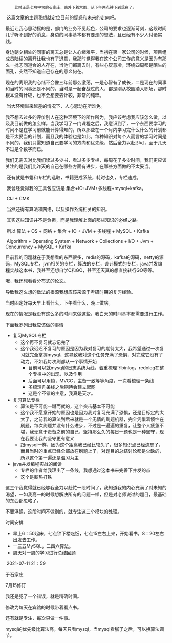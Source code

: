 		此时正是七月中旬的石家庄，窗外下着大雨，从下午两点钟下到现在了。

​		这篇文章的主题我想就定位目前的疑惑和未来的走向吧。

​		最近让我心思动摇的是，部门的业务不见起色，公司的要求也逐渐苛刻，这段时间几乎听不到好的消息，身边的同事基本都有要走的想法，且已经有不少人付诸实践。

​		身边朝夕相处的同事的离去总是让人心绪难平，当初在第一家公司的时候，项目组成员陆续的离开让我也有了退意，我那时觉得我在这个公司工作的意义是因为有那么一批志同道合的人存在，当他们都离去时，有些心灰意冷，环绕四周都是陌生的面孔，突然不知道自己存在的意义何在。

​		现在的离职我的心绪不会像三年前那么激荡，一是心智有了成长，二是现在的同事和当时的同事还是不同的，当时是一起奋战过的人，都是刚从校园踏入职场，那时根本没有计较，也不会想要去计较，非常的纯粹。

​		当大环境越来越差的情况下，人心思动在所难免。

​		我不想去过多的评价别人在这种环境下的所作所为，我应该考虑我应该怎么做，以及我目前做的怎么样。当我学习了一门课程之后，我意识到了，一个东西要学习的时间不是在学习前就能计算得知的，所以那些在一个月内学习完什么什么的计划都是不太妥当的计划，而且我的体验也是如此。每种知识对每个人而言的学习时间是不同的，我们只需知道自己要学习的方向和优先级，然后全力以赴即可，至于几天不过是个数字而已。

​		我们无需去对比我们读过多少书，看过多少专栏，每周花了多少时间，我们更应该关注的是我们比昨天的自己在哪些方面有进步，在哪些方面做的不太妥当。

​		还有就是书籍和专栏的选取，书籍更成系统，耗时也久，专栏速成。

​		我曾经觉得我的工具包应该是 集合+IO+JVM+多线程+mysql+kafka。

​		CIJ + CMK

​		当然还得有算法和网络，以及操作系统相关的知识。

​		其实这些知识并不是负担，而是我理解上面的那些知识的必经之路。

​		所以 算法 + OS  + 网络  + 集合 +  IO + JVM + 多线程 + MySQL + Kafka

​		Algorithm + Operating System + Network + Collections + I/O + Jvm + Concurrency + MySQL + Kafka



目前我的问题就在于我想看的东西很多，redis的源码，kafka的源码，netty的源码，MySQL专栏，jvm相关的专栏，算法的专栏，设计模式的专栏，java并发编程实战这本书，我甚至还想自学C和GO，甚至还天真的想直接转行GO等等。

哦，我还想看看分布式的论文。

导致我这么想的做法的根源我想应该来源于考研时期的复习经验。

当时固定好每天早上看什么，下午看什么，晚上做啥。

现在的情况是我没有这么多的时间来做这些，我白天的时间基本都需要进行工作。

下面我罗列出我应该做的事情

- 复习MySQL专栏 
  - 这个再不复习就忘记完了
  - 这个我迟迟不复习的原因是因为我对复习的期待太大，我希望通过一次复习就完全掌握mysql，这导致我对这个任务充满了恐惧，对完成它没有了动力。不如我每次刷都从一个事情开始
    - 目前可以就mysql的日志系统为线，着重梳理下binlog，redolog在整个专栏中的出现，以及作用
    - 后面可以用锁，MVCC，主备一致等等角度，一次看梳理一条线
    - 多梳理几条线之后期待会建立起网
    - 这是个不错的主意，我真是天才。
- 复习算法专栏
  - 算法是不可能一蹴而就的，这个突击基本不可能
  - 这个我不愿意开始的原因也是因为我对复习充满了恐惧，还是目标定的太大了，之前我的算法到后来就是一个无情的刷题机器，完全凭借着惯性在刷题，每次刷题并没有什么进步，不过是一遍遍的重复，让整个人疲惫不堪，我无意于责备之前的自己，坚持那么久的每日一题也是一种坚守，现在我要让我的坚守更有意义
  - 跟mysql一样，因为这个距离我已经比较久了，很多知识点已经遗忘了，而且当时的重点已经全部放在刷题上了，对题目的总结讨论都是欠缺的，所以这个第一遍还是温习为主
- java并发编程实战的阅读
  - 专栏的作者给我理出了一条线，我想通过这本书来完善下并发的点
  - 这个是趁热打铁



这三个我觉得就已经够我全力以赴忙一段时间了，我知道我的内心充满了对未知的渴望，一如我高一的时候想解决所有的问题一样，但是对老师说过的题目，最基础的东西都忽略了。

不要浮躁，这段时间不做别的，就专注这三个模块的处理。



时间安排

- 早上6：50起床，七点钟下楼吃饭，七点15左右上来，开始看书，8：20左右出发去工作。
- 一三五MySQL，二四六算法。
- 周天对一周的学习进行总结回顾





​	2021-07-11 21：59

于石家庄



7月15修订



我还是犯了一个错误，就是精确时间。

修改为每天在宾馆的时候带着看点书。

还有就是专注，每次只做一件事。

mysql的优先级比算法高。每天只看mysql，当mysql看腻了之后，可以换算法调节。





